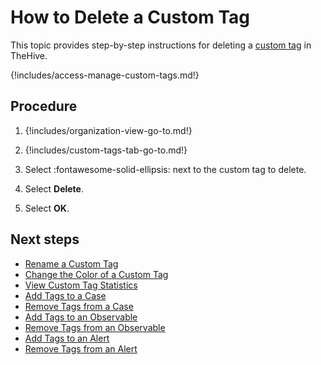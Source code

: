 # How to Delete a Custom Tag

This topic provides step-by-step instructions for deleting a [custom tag](about-custom-tags.md) in TheHive.

{!includes/access-manage-custom-tags.md!}

## Procedure

1. {!includes/organization-view-go-to.md!}

2. {!includes/custom-tags-tab-go-to.md!}

3. Select :fontawesome-solid-ellipsis: next to the custom tag to delete.

4. Select **Delete**.

5. Select **OK**.

## Next steps

* [Rename a Custom Tag](rename-a-custom-tag.md)
* [Change the Color of a Custom Tag](change-the-color-of-a-custom-tag.md)
* [View Custom Tag Statistics](view-custom-tag-statistics.md)
* [Add Tags to a Case](../../../analyst-corner/cases/tags/add-tags-to-a-case.md)
* [Remove Tags from a Case](../../../analyst-corner/cases/tags/remove-tags-from-a-case.md)
* [Add Tags to an Observable](../../../analyst-corner/cases/tags/add-tags-to-an-observable.md)
* [Remove Tags from an Observable](../../../analyst-corner/cases/tags/remove-tags-from-an-observable.md)
* [Add Tags to an Alert](../../../analyst-corner/alerts/add-tags-to-an-alert.md)
* [Remove Tags from an Alert](../../../analyst-corner/alerts/remove-tags-from-an-alert.md)